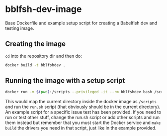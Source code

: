 # bblfsh-dev-image
Base Dockerfile and example setup script for creating a Babelfish dev and testing image.

## Creating the image
`cd` into the repository dir and then do:
```bash
docker build -t bblfshdev .
```

## Running the image with a setup script

```bash
docker run -v $(pwd):/scripts --privileged -it --rm bblfshdev bash /scripts/run.sh
```

This would map the current directory inside the docker image as `/scripts` and run the `run.sh` script (that obviously should be
in the current directory). An example script for a specific issue test has been provided. If you need to run or test other stuff,
change the run.sh script or add other scripts and run them instead but remember that you must start the Docker service and `make build` 
the drivers you need in that script, just like in the example provided.
